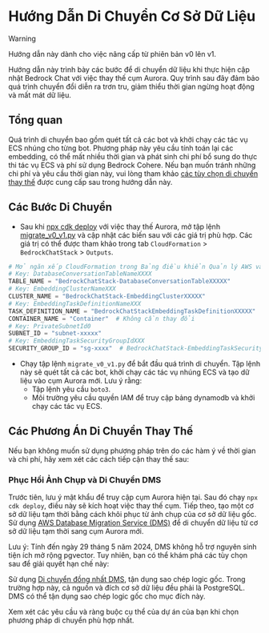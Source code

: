 # Hướng Dẫn Di Chuyển Cơ Sở Dữ Liệu

> [!Warning]
> Hướng dẫn này dành cho việc nâng cấp từ phiên bản v0 lên v1.

Hướng dẫn này trình bày các bước để di chuyển dữ liệu khi thực hiện cập nhật Bedrock Chat với việc thay thế cụm Aurora. Quy trình sau đây đảm bảo quá trình chuyển đổi diễn ra trơn tru, giảm thiểu thời gian ngừng hoạt động và mất mát dữ liệu.

## Tổng quan

Quá trình di chuyển bao gồm quét tất cả các bot và khởi chạy các tác vụ ECS nhúng cho từng bot. Phương pháp này yêu cầu tính toán lại các embedding, có thể mất nhiều thời gian và phát sinh chi phí bổ sung do thực thi tác vụ ECS và phí sử dụng Bedrock Cohere. Nếu bạn muốn tránh những chi phí và yêu cầu thời gian này, vui lòng tham khảo [các tùy chọn di chuyển thay thế](#alternative-migration-options) được cung cấp sau trong hướng dẫn này.

## Các Bước Di Chuyển

- Sau khi [npx cdk deploy](../README.md#deploy-using-cdk) với việc thay thế Aurora, mở tập lệnh [migrate_v0_v1.py](./migrate_v0_v1.py) và cập nhật các biến sau với các giá trị phù hợp. Các giá trị có thể được tham khảo trong tab `CloudFormation` > `BedrockChatStack` > `Outputs`.

```py
# Mở ngăn xếp CloudFormation trong Bảng điều khiển Quản lý AWS và sao chép các giá trị từ tab Outputs.
# Key: DatabaseConversationTableNameXXXX
TABLE_NAME = "BedrockChatStack-DatabaseConversationTableXXXXX"
# Key: EmbeddingClusterNameXXX
CLUSTER_NAME = "BedrockChatStack-EmbeddingClusterXXXXX"
# Key: EmbeddingTaskDefinitionNameXXX
TASK_DEFINITION_NAME = "BedrockChatStackEmbeddingTaskDefinitionXXXXX"
CONTAINER_NAME = "Container"  # Không cần thay đổi
# Key: PrivateSubnetId0
SUBNET_ID = "subnet-xxxxx"
# Key: EmbeddingTaskSecurityGroupIdXXX
SECURITY_GROUP_ID = "sg-xxxx"  # BedrockChatStack-EmbeddingTaskSecurityGroupXXXXX
```

- Chạy tập lệnh `migrate_v0_v1.py` để bắt đầu quá trình di chuyển. Tập lệnh này sẽ quét tất cả các bot, khởi chạy các tác vụ nhúng ECS và tạo dữ liệu vào cụm Aurora mới. Lưu ý rằng:
  - Tập lệnh yêu cầu `boto3`.
  - Môi trường yêu cầu quyền IAM để truy cập bảng dynamodb và khởi chạy các tác vụ ECS.

## Các Phương Án Di Chuyển Thay Thế

Nếu bạn không muốn sử dụng phương pháp trên do các hàm ý về thời gian và chi phí, hãy xem xét các cách tiếp cận thay thế sau:

### Phục Hồi Ảnh Chụp và Di Chuyển DMS

Trước tiên, lưu ý mật khẩu để truy cập cụm Aurora hiện tại. Sau đó chạy `npx cdk deploy`, điều này sẽ kích hoạt việc thay thế cụm. Tiếp theo, tạo một cơ sở dữ liệu tạm thời bằng cách khôi phục từ ảnh chụp của cơ sở dữ liệu gốc.
Sử dụng [AWS Database Migration Service (DMS)](https://aws.amazon.com/dms/) để di chuyển dữ liệu từ cơ sở dữ liệu tạm thời sang cụm Aurora mới.

Lưu ý: Tính đến ngày 29 tháng 5 năm 2024, DMS không hỗ trợ nguyên sinh tiện ích mở rộng pgvector. Tuy nhiên, bạn có thể khám phá các tùy chọn sau để giải quyết hạn chế này:

Sử dụng [Di chuyển đồng nhất DMS](https://docs.aws.amazon.com/dms/latest/userguide/dm-migrating-data.html), tận dụng sao chép logic gốc. Trong trường hợp này, cả nguồn và đích cơ sở dữ liệu đều phải là PostgreSQL. DMS có thể tận dụng sao chép logic gốc cho mục đích này.

Xem xét các yêu cầu và ràng buộc cụ thể của dự án của bạn khi chọn phương pháp di chuyển phù hợp nhất.